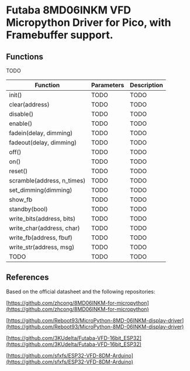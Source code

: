# Futaba 8MD06INKM VFD Micropython Driver for Pico, with Framebuffer support.


## Functions
TODO

| Function | Parameters | Description |
| --- | --- | --- |
| init() | TODO | TODO |
| clear(address) | TODO | TODO |
| disable() | TODO | TODO |
| enable() | TODO | TODO |
| fadein(delay, dimming) | TODO | TODO |
| fadeout(delay, dimming) | TODO | TODO |
| off() | TODO | TODO |
| on() | TODO | TODO |
| reset() | TODO | TODO |
| scramble(address, n_times) | TODO | TODO |
| set_dimming(dimming) | TODO | TODO |
| show_fb | TODO | TODO |
| standby(bool) | TODO | TODO |
| write_bits(address, bits) | TODO | TODO |
| write_char(address, char) | TODO | TODO |
| write_fb(address, fbuf) | TODO | TODO |
| write_str(address, msg) | TODO | TODO |
| TODO | TODO | TODO |


## References
Based on the official datasheet and the following repositories:

[https://github.com/zhcong/8MD06INKM-for-micropython](https://github.com/zhcong/8MD06INKM-for-micropython)

[https://github.com/Reboot93/MicroPython-8MD-06INKM-display-driver](https://github.com/Reboot93/MicroPython-8MD-06INKM-display-driver)

[https://github.com/3KUdelta/Futaba-VFD-16bit_ESP32](https://github.com/3KUdelta/Futaba-VFD-16bit_ESP32)

[https://github.com/sfxfs/ESP32-VFD-8DM-Arduino](https://github.com/sfxfs/ESP32-VFD-8DM-Arduino)
